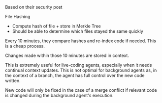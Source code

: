 Based on their security post

File Hashing

- Compute hash of file + store in Merkle Tree
- Should be able to determine which files stayed the same quickly

Every 10 minutes, they compare hashes and re-index code if needed. This is a cheap process.

Changes made within those 10 minutes are stored in context.

This is extremely useful for live-coding agents, especially when it needs continual context updates.
This is not optimal for background agents as, in the context of a branch, the agent has full control over the new code written.

New code will only be fixed in the case of a merge conflict if relevant code is changed during the background agent's execution.
